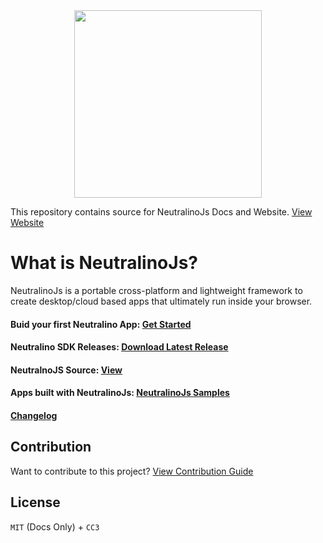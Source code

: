 <div align="center">
  <img src="https://cdn.rawgit.com/neutralinojs/neutralinojs.github.io/b667f2c2/docs/nllogo.png" style="width:300px;"/>
</div>

This repository contains source for NeutralinoJs Docs and Website. [View Website](https://neutralino.js.org)

# What is NeutralinoJs? 
NeutralinoJs is a portable cross-platform and lightweight framework to create desktop/cloud based apps that ultimately run inside your browser. 

#### Buid your first Neutralino App: [Get Started](https://neutralino.js.org/docs/#/gettingstarted/quickstart)

#### Neutralino SDK Releases: [Download Latest Release](https://github.com/neutralinojs/neutralinojs/releases)

#### NeutralnoJS Source: [View](https://github.com/neutralinojs/neutralinojs)

#### Apps built with NeutralinoJs: [NeutralinoJs Samples](https://github.com/neutralinojs/neutralinojs-samples)

#### [Changelog](https://neutralino.js.org/docs/#/other/changelog)

## Contribution
Want to contribute to this project? [View Contribution Guide](contribution.md)

## License 
`MIT` (Docs Only) + `CC3`


